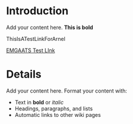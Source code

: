 # Introduction #

Add your content here.
**This is bold**

ThisIsATestLinkForArnel

[EMGAATS Test LInk](http://code.google.com/p/besasm-emgaats)

# Details #

Add your content here.  Format your content with:
  * Text in **bold** or _italic_
  * Headings, paragraphs, and lists
  * Automatic links to other wiki pages
